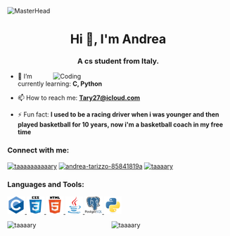 ![MasterHead](https://www.bleepstatic.com/content/hl-images/2019/10/28/programming-header.jpg)

<h1 align="center">Hi 👋, I'm Andrea</h1>
<h3 align="center">A cs student from Italy.</h3>

<img align="right" alt="Coding" width="400" src="https://c.tenor.com/GfSX-u7VGM4AAAAM/coding.gif">



- 🌱 I’m currently learning:  **C, Python**

- 📫 How to reach me:  **Tary27@icloud.com**

- ⚡ Fun fact:  **I used to be a racing driver when i was younger and then played basketball for 10 years, now i'm a basketball coach in my free time**

<h3 align="left">Connect with me:</h3>
<p align="left">
<a href="https://twitter.com/taaaaaaaaaary" target="blank"><img align="center" src="https://raw.githubusercontent.com/rahuldkjain/github-profile-readme-generator/master/src/images/icons/Social/twitter.svg" alt="taaaaaaaaaary" height="30" width="40" /></a>
<a href="https://linkedin.com/in/andrea-tarizzo-85841819a" target="blank"><img align="center" src="https://raw.githubusercontent.com/rahuldkjain/github-profile-readme-generator/master/src/images/icons/Social/linked-in-alt.svg" alt="andrea-tarizzo-85841819a" height="30" width="40" /></a>
<a href="https://www.leetcode.com/taaaary" target="blank"><img align="center" src="https://raw.githubusercontent.com/rahuldkjain/github-profile-readme-generator/master/src/images/icons/Social/leet-code.svg" alt="taaaary" height="30" width="40" /></a>
</p>

<h3 align="left">Languages and Tools:</h3>
<p align="left"> <a href="https://www.cprogramming.com/" target="_blank" rel="noreferrer"> <img src="https://raw.githubusercontent.com/devicons/devicon/master/icons/c/c-original.svg" alt="c" width="40" height="40"/> </a> <a href="https://www.w3schools.com/css/" target="_blank" rel="noreferrer"> <img src="https://raw.githubusercontent.com/devicons/devicon/master/icons/css3/css3-original-wordmark.svg" alt="css3" width="40" height="40"/> </a> <a href="https://www.w3.org/html/" target="_blank" rel="noreferrer"> <img src="https://raw.githubusercontent.com/devicons/devicon/master/icons/html5/html5-original-wordmark.svg" alt="html5" width="40" height="40"/> </a> <a href="https://www.java.com" target="_blank" rel="noreferrer"> <img src="https://raw.githubusercontent.com/devicons/devicon/master/icons/java/java-original.svg" alt="java" width="40" height="40"/> </a> <a href="https://www.postgresql.org" target="_blank" rel="noreferrer"> <img src="https://raw.githubusercontent.com/devicons/devicon/master/icons/postgresql/postgresql-original-wordmark.svg" alt="postgresql" width="40" height="40"/> </a> <a href="https://www.python.org" target="_blank" rel="noreferrer"> <img src="https://raw.githubusercontent.com/devicons/devicon/master/icons/python/python-original.svg" alt="python" width="40" height="40"/> </a> </p>

<p><img align="left" width="47%" src="https://github-readme-stats.vercel.app/api/top-langs/?username=taaaary" alt="taaaary" /></p>

<p>&nbsp;<img align="left" width="47%" src="https://github-readme-stats.vercel.app/api?username=taaaary&theme=github_dark&show_icons=true&locale=en" alt="taaaary" /></p>
